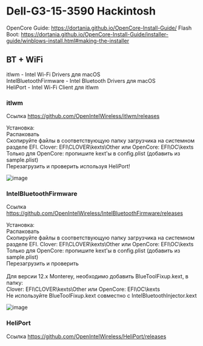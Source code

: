 # Dell-G3-15-3590 Hackintosh

OpenCore Guide: https://dortania.github.io/OpenCore-Install-Guide/
Flash Boot: https://dortania.github.io/OpenCore-Install-Guide/installer-guide/winblows-install.html#making-the-installer 

## BT + WiFi
itlwm - Intel Wi-Fi Drivers для macOS<br />
IntelBluetoothFirmware - Intel Bluetooth Drivers для macOS<br />
HeliPort - Intel Wi-Fi Client для itlwm<br />

### itlwm
Cсылка https://github.com/OpenIntelWireless/itlwm/releases<br />

Установка:<br />
Распаковать<br />
Скопируйте файлы в соответствующую папку загрузчика на системном разделе EFI. Clover: EFI\CLOVER\kexts\Other или OpenCore: EFI\OC\kexts<br />
Только для OpenCore: пропишите kext'ы в config.plist (добавить из sample.plist)<br />
Перезагрузить и проверить используя HeliPort!

![image](https://user-images.githubusercontent.com/92333709/192636427-ade73731-6e40-4cf6-ae69-1840a9fcc5b6.png)


### IntelBluetoothFirmware
Cсылка https://github.com/OpenIntelWireless/IntelBluetoothFirmware/releases<br />

Установка:<br />
Распаковать<br />
Скопируйте файлы в соответствующую папку загрузчика на системном разделе EFI. Clover: EFI\CLOVER\kexts\Other или OpenCore: EFI\OC\kexts<br />
Только для OpenCore: пропишите kext'ы в config.plist (добавить из sample.plist)<br />
Перезагрузить и проверить<br /><br />
Для версии 12.x Monterey, необходимо добавить BlueToolFixup.kext, в папку:<br />
Clover: EFI\CLOVER\kexts\Other или OpenCore: EFI\OC\kexts<br />
Не используйте BlueToolFixup.kext совместно с IntelBluetoothInjector.kext<br />

![image](https://user-images.githubusercontent.com/92333709/192636580-ee08881b-633d-4c2e-9698-9d28ee5ce7b1.png)

### HeliPort
Cсылка https://github.com/OpenIntelWireless/HeliPort/releases
